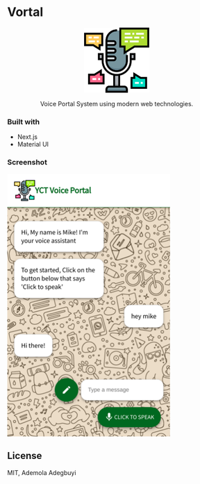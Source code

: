 # Vortal

<p align="center">
	<img src="./github/microphone.svg" width="150px"/>
</p>
<p align="center">
Voice Portal System using modern web technologies.
</p>

### Built with

- Next.js
- Material UI

### Screenshot

<img src="./github/screenshot.png" width="375px" />

## License

MIT, Ademola Adegbuyi
